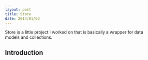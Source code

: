 ```yaml
---
layout: post
title: Store
date: 2014/01/03
---
```


Store is a little project I worked on that is basically a wrapper for data models and collections.

## Introduction